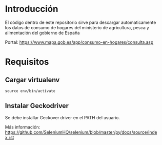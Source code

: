 # Introducción

El código dentro de este repositorio sirve para descargar automaticamente
los datos de consumo de hogares del ministerio de agricultura, pesca y
alimentación del gobierno de España

Portal: https://www.mapa.gob.es/app/consumo-en-hogares/consulta.asp

# Requisitos

## Cargar virtualenv
```
source env/bin/activate
```

## Instalar Geckodriver

Se debe installar Geckover driver en el PATH del usuario.

Más información:
  https://github.com/SeleniumHQ/selenium/blob/master/py/docs/source/index.rst

